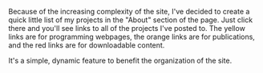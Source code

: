 <p>Because of the increasing complexity of the site, I've decided to create a quick little list of my projects in the "About" section of the page. Just click there and you'll see links to all of the projects I've posted to. The <a class="project extrasType" style="float:none">yellow</a> links are for programming webpages, the <a class="project publicationsType" style="float:none">orange</a> links are for publications, and the <a class="project downloadsType" style="float:none">red</a> links are for downloadable content.</p><p>It's a simple, dynamic feature to benefit the organization of the site.</p>